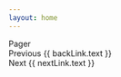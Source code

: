 ```yaml
---
layout: home
---
```


<script setup>
import { useData } from 'vitepress'
import { computed, watch, onMounted } from 'vue'

const { params, page } = useData()
// const slug = computed(() => params.value.slug);
const data = computed(() => params.value.data);
const nextLink = data.value.nextlink
const backLink = data.value.backlink

onMounted(() => {
  if (typeof window !== 'undefined') {
    window.document.title = data.value.title
  }
})
</script>


<TextCompare
  :leftPath="data.left"
  :rightPath="data.right"
  notePath=""
  :leftTitle="data.leftTitle"
  :rightTitle="data.rightTitle"
/>


<style>

</style>

<nav class="custom-prev-next" aria-labelledby="custom-footer-aria-label">
  <span class="visually-hidden" id="custom-footer-aria-label">Pager</span>
  <div v-if="backLink" class="custom-pager prev">
    <a class="custom-pager-link" :href="backLink.link">
      <span class="custom-desc">Previous</span>
      <span class="custom-title">{{ backLink.text }}</span>
    </a>
  </div>
  <div v-if="nextLink" class="custom-pager next">
    <a class="custom-pager-link" :href="nextLink.link">
      <span class="custom-desc">Next</span>
      <span class="custom-title">{{ nextLink.text }}</span>
    </a>
  </div>
</nav>